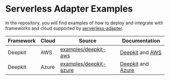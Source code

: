 # Serverless Adapter Examples

In the repository, you will find examples of how to deploy and integrate with frameworks and cloud supported by [serverless-adapter](https://viniciusl.com.br/serverless-adapter/).

| Framework | Cloud | Source                                             | Documentation                                                                                                                                                         |
|-----------|-------|----------------------------------------------------|-----------------------------------------------------------------------------------------------------------------------------------------------------------------------|
| Deepkit   | AWS   | [examples/deepkit-aws](./examples/deepkit-aws)     | [Deepkit](https://viniciusl.com.br/serverless-adapter/docs/main/frameworks/deepkit) and [AWS](https://viniciusl.com.br/serverless-adapter/docs/category/aws)          |
| Deepkit   | Azure | [examples/deepkit-azure](./examples/deepkit-azure) | [Deepkit](https://viniciusl.com.br/serverless-adapter/docs/main/frameworks/deepkit) and [Azure](https://viniciusl.com.br/serverless-adapter/docs/main/handlers/azure) |

